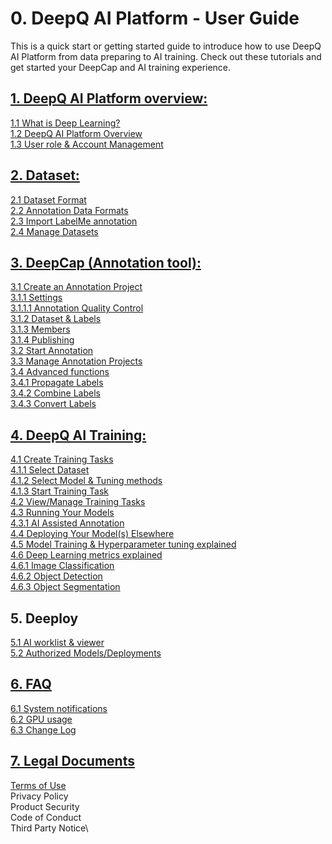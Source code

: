 # 0. DeepQ AI Platform - User Guide

This is a quick start or getting started guide to introduce how to use DeepQ AI Platform from data preparing to AI training. Check out these tutorials and get started your DeepCap and AI training experience.

## [1. DeepQ AI Platform overview:](working-flow-1/)

[1.1 What is Deep Learning?\
](working-flow-1/what-is-deep-learning.md)[1.2 DeepQ AI Platform Overview\
](working-flow-1/deepcap-main-page-introduction.md)[1.3 User role & Account Management](working-flow-1/untitled-1/)

## [2. Dataset:](dataset/)

[2.1 Dataset Format\
](dataset/upload-dataset.md)[2.2 Annotation Data Formats\
](dataset/annotation-data-formats.md)[2.3 Import LabelMe annotation\
](dataset/import-labelme-annotation.md)[2.4 Manage Datasets](dataset/untitled.md)

## [3. DeepCap (Annotation tool):](working-flow/)

[3.1 Create an Annotation Project \
](broken-reference)[   3.1.1 Settings\
](broken-reference)[      3.1.1.1 Annotation Quality Control \
](broken-reference)[   3.1.2 Dataset & Labels\
](broken-reference)[   3.1.3 Members\
](broken-reference)[   3.1.4 Publishing\
](broken-reference)[3.2 Start Annotation\
](working-flow/start-annotation.md)[3.3 Manage Annotation Projects\
](working-flow/manage-annotation-projects.md)[3.4 Advanced functions](working-flow/advanced-annotation-features.md)\
[    3.4.1 Propagate Labels\
](working-flow/advanced-annotation-features.md#3-4-1-propagate-labels)[    3.4.2 Combine Labels\
](working-flow/advanced-annotation-features.md#3-4-2-combine-labels)[    3.4.3 Convert Labels](working-flow/advanced-annotation-features.md#3-4-3-convert-labels)

## [4. DeepQ AI Training: ](account-management/)

[4.1 Create Training Tasks\
](account-management/create-training-tasks/)[   4.1.1 Select Dataset\
](account-management/create-training-tasks/1.-select-dataset.md)[   4.1.2 Select Model & Tuning methods\
](account-management/create-training-tasks/2.-select-model.md)[   4.1.3 Start Training Task\
](account-management/create-training-tasks/3.-start-task.md)[4.2 View/Manage Training Tasks\
](account-management/manage-training-tasks.md)[4.3 Running Your Models \
](account-management/running-your-models/)[   4.3.1 AI Assisted Annotation \
](account-management/running-your-models/ai-assisted-annotation.md)[4.4 Deploying Your Model(s) Elsewhere\
](account-management/how-to-test-the-model-on-your-machine.md)[4.5 Model Training & Hyperparameter tuning explained\
](account-management/model-training-and-hyperparameter-tuning-explained.md)[4.6 Deep Learning metrics explained](account-management/deep-learning-metrics-explained/)\
[   4.6.1 Image Classification\
](account-management/deep-learning-metrics-explained/multi-class-classification.md)[   4.6.2 Object Detection\
](account-management/deep-learning-metrics-explained/object-detection.md)  [ 4.6.3 Object Segmentation](account-management/deep-learning-metrics-explained/object-segmentation.md)



## 5. Deeploy

[5.1 AI worklist & viewer\
](5.-deeploy/5.1-ai-worklist-and-viewer.md)[5.2 Authorized Models/Deployments](5.-deeploy/5.2-authorized-models.md)

## [6. FAQ](faq/)

[6.1 System notifications\
](faq/ai-training-related-issues.md)[6.2 GPU usage](faq/gpu-usage.md)\
[6.3 Change Log](faq/6.3-change-log/)

## [7. Legal Documents](./#7.-legal-documents)

[Terms of Use \
](./#7.-legal-documents)Privacy Policy\
Product Security\
Code of Conduct\
Third Party Notice\


